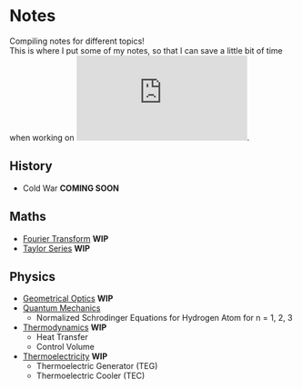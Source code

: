 # Notes
Compiling notes for different topics! <br>
This is where I put some of my notes, so that I can save a little bit of time when working on ![equation](https://latex.codecogs.com/gif.latex?%5CLaTeX).

## History
* Cold War **COMING SOON**

## Maths
* [Fourier Transform](https://nbviewer.jupyter.org/github/flamanta/notes/blob/master/Fourier%20Transform/Fourier%20Transform.ipynb) **WIP**
* [Taylor Series](https://nbviewer.jupyter.org/github/flamanta/notes/blob/master/Taylor%20Series/Taylor%20Series.ipynb) **WIP**

## Physics
* [Geometrical Optics](https://nbviewer.jupyter.org/github/flamanta/notes/blob/master/Geometrical%20Optics/Geometrical%20Optics.ipynb) **WIP**
* [Quantum Mechanics](https://nbviewer.jupyter.org/github/flamanta/notes/blob/master/Quantum%20Mechanics/Quantum%20Mechanics.ipynb)
  *  Normalized Schrodinger Equations for Hydrogen Atom for n = 1, 2, 3
* [Thermodynamics](https://nbviewer.jupyter.org/github/flamanta/notes/blob/master/Thermodynamics/Thermodynamics.ipynb) **WIP**
  * Heat Transfer
  * Control Volume
* [Thermoelectricity](https://nbviewer.jupyter.org/github/flamanta/notes/blob/master/Thermoelectricity/Thermoelectricity.ipynb) **WIP**
  * Thermoelectric Generator (TEG)
  * Thermoelectric Cooler (TEC)